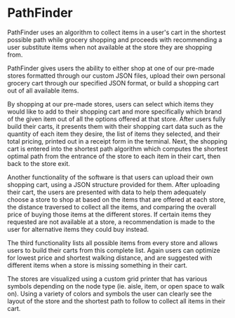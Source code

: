 # PathFinder
PathFinder uses an algorithm to collect items in a user's cart in the shortest possible path while grocery shopping and proceeds with recommending a user 
substitute items when not available at the store they are shopping from.

PathFinder gives users the ability to either shop at one of our pre-made stores formatted through our custom JSON files, upload their own personal grocery 
cart through our specified JSON format, or build a shopping cart out of all available items.

By shopping at our pre-made stores, users can select which items they would like to add to their shopping cart and more specifically which brand of the 
given item out of all the options offered at that store.  After users fully build their carts, it presents them with their shopping cart data such as the 
quantity of each item they desire, the list of items they selected, and their total pricing, printed out in a receipt form in the terminal.  Next, the 
shopping cart is entered into the shortest path algorithm which computes the shortest optimal path from the entrance of the store to each item in their cart, 
then back to the store exit.

Another functionality of the software is that users can upload their own shopping cart, using a JSON structure provided for them. After uploading their cart, 
the users are presented with data to help them adequately choose a store to shop at based on the items that are offered at each 
store, the distance traversed to collect all the items, and comparing the overall price of buying those items at the different stores. If certain items they requested are not available at a store, a recommendation is made to the user for alternative items they could buy instead.

The third functionality lists all possible items from every store and allows users to build their carts from this complete list.
Again users can optimize for lowest price and shortest walking distance, and are suggested with different items when a store is missing something in their cart. 

The stores are visualized using a custom grid printer that has various symbols depending on the node type (ie. aisle, item, or open space to walk on). 
Using a variety of colors and symbols the user can clearly see the layout of the store and the shortest path to follow to collect all items in their cart.

